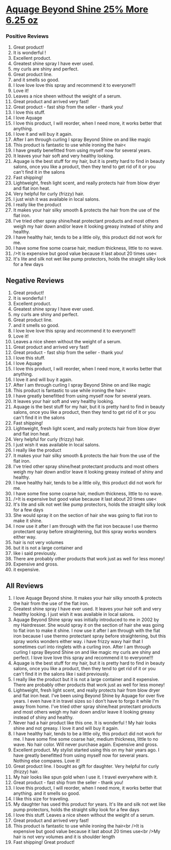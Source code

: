 # [Aquage Beyond Shine 25% More 6.25 oz](https://products.checkmycream.com/products/Aquage-Beyond-Shine-25percent-More-6.25-oz.html)

### Positive Reviews

<ol>
      <li>Great product!</li>
      <li>It is wonderful !</li>
      <li>Excellent product.</li>
      <li>Greatest shine spray I have ever used.  </li>
      <li>my curls are shiny and perfect.</li>
      <li>Great product line.</li>
      <li>and it smells so good.</li>
      <li>I love love love this spray and recommend it to everyone!!!</li>
      <li>Love it!</li>
      <li>Leaves a nice sheen without the weight of a serum.</li>
      <li>Great product and arrived very fast!</li>
      <li>Great product - fast ship from the seller - thank you!</li>
      <li>I love this stuff.  </li>
      <li>I love Aquage</li>
      <li>I love this product,  I will reorder, when I need more, it works better that anything.</li>
      <li>I love it and will buy it again.</li>
      <li>After I am through curling I spray Beyond Shine on and like magic</li>
      <li>This product is fantastic to use while ironing the hair&lt;</li>
      <li>I have greatly benefitted from using myself now for several years.</li>
      <li>It leaves your hair soft and very healthy looking.  </li>
      <li>Aquage is the best stuff for my hair, but it is pretty hard to find in beauty salons,  once you like a product, then they tend to get rid of it or you can&#x27;t find it in the salons</li>
      <li>Fast shipping!</li>
      <li>Lightweight, fresh light scent, and really protects hair from blow dryer and flat iron heat.  </li>
      <li>Very helpful for curly (frizzy) hair.</li>
      <li>I just wish it was available in local salons.</li>
      <li>I really like the product</li>
      <li>It makes your hair silky smooth &amp; protects the hair from the use of the flat iron.</li>
      <li>I&#x27;ve tried other spray shine/heat protectant products and most others weigh my hair down and/or leave it looking greasy instead of shiny and healthy.</li>
      <li>I have healthy hair, tends to be a little oily, this product did not work for me.</li>
      <li>I have some fine some coarse hair, medium thickness, little to no wave.</li>
      <li>/&gt;It is expensive but good value because it last about 20 times use&lt;</li>
      <li>It&#x27;s lite and silk not wet like pump protectors, holds the straight silky look for a few days</li>
</ol>


<h2>Negative Reviews</h2>
<ol>
<li> Great product!</li>
<li> It is wonderful !</li>
<li> Excellent product.</li>
<li> Greatest shine spray I have ever used.  </li>
<li> my curls are shiny and perfect.</li>
<li> Great product line.</li>
<li> and it smells so good.</li>
<li> I love love love this spray and recommend it to everyone!!!</li>
<li> Love it!</li>
<li> Leaves a nice sheen without the weight of a serum.</li>
<li> Great product and arrived very fast!</li>
<li> Great product - fast ship from the seller - thank you!</li>
<li> I love this stuff.  </li>
<li> I love Aquage</li>
<li> I love this product,  I will reorder, when I need more, it works better that anything.</li>
<li> I love it and will buy it again.</li>
<li> After I am through curling I spray Beyond Shine on and like magic</li>
<li> This product is fantastic to use while ironing the hair&lt;</li>
<li> I have greatly benefitted from using myself now for several years.</li>
<li> It leaves your hair soft and very healthy looking.  </li>
<li> Aquage is the best stuff for my hair, but it is pretty hard to find in beauty salons,  once you like a product, then they tend to get rid of it or you can&#x27;t find it in the salons</li>
<li> Fast shipping!</li>
<li> Lightweight, fresh light scent, and really protects hair from blow dryer and flat iron heat.  </li>
<li> Very helpful for curly (frizzy) hair.</li>
<li> I just wish it was available in local salons.</li>
<li> I really like the product</li>
<li> It makes your hair silky smooth &amp; protects the hair from the use of the flat iron.</li>
<li> I&#x27;ve tried other spray shine/heat protectant products and most others weigh my hair down and/or leave it looking greasy instead of shiny and healthy.</li>
<li> I have healthy hair, tends to be a little oily, this product did not work for me.</li>
<li> I have some fine some coarse hair, medium thickness, little to no wave.</li>
<li> /&gt;It is expensive but good value because it last about 20 times use&lt;</li>
<li> It&#x27;s lite and silk not wet like pump protectors, holds the straight silky look for a few days</li>
<li> She would spray it on the section of hair she was going to flat iron to make it shine.</li>
<li> I now use it after I am through with the flat iron because I use thermo protectant spray before straightening, but this spray works wonders either way.</li>
<li> hair is not very volumes  </li>
<li> but it is not a large container and</li>
<li> like i said previously.</li>
<li> There are probably other products that work just as well for less money!</li>
<li> Expensive and gross.</li>
<li> it expensive.  </li>
</ol>

<h2>All Reviews</h2>

<ol>
    <li> I love Aquage Beyond shine.  It makes your hair silky smooth &amp; protects the hair from the use of the flat iron.</li>
    <li> Greatest shine spray I have ever used.  It leaves your hair soft and very healthy looking.  I just wish it was available in local salons.</li>
    <li> Aquage Beyond Shine spray was initially introduced to me in 2002 by my Hairdresser. She would spray it on the section of hair she was going to flat iron to make it shine. I now use it after I am through with the flat iron because I use thermo protectant spray before straightening, but this spray works wonders either way. i have frizzy wavy hair that I sometimes curl into ringlets with a curling iron. After I am through curling I spray Beyond Shine on and like magic my curls are shiny and perfect. I love love love this spray and recommend it to everyone!!!</li>
    <li> Aquage is the best stuff for my hair, but it is pretty hard to find in beauty salons,  once you like a product, then they tend to get rid of it or you can&#x27;t find it in the salons like i said previously.</li>
    <li> I really like the product but it is not a large container and it expensive.  There are probably other products that work just as well for less money!</li>
    <li> Lightweight, fresh light scent, and really protects hair from blow dryer and flat iron heat.  I&#x27;ve been using Beyond Shine by Aquage for over five years.  I even have it in travel sizes so I don&#x27;t have to forgo it while I&#x27;m away from home.  I&#x27;ve tried other spray shine/heat protectant products and most others weigh my hair down and/or leave it looking greasy instead of shiny and healthy.</li>
    <li> Never had a hair product like this one. It is wonderful ! My hair looks shine and not greasy. I love it and will buy it again.</li>
    <li> I have healthy hair, tends to be a little oily, this product did not work for me. I have some fine some coarse hair, medium thickness, little to no wave. No hair color. Will never purchase again. Expensive and gross.</li>
    <li> Excellent product. My stylist started using this on my hair years ago.  I have greatly benefitted from using myself now for several years. Nothing else compares. Love it!</li>
    <li> Great product line. I bought as gift for daughter. Very helpful for curly (frizzy) hair.</li>
    <li> My hair looks like spun gold when I use it.  I travel everywhere with it.</li>
    <li> Great product - fast ship from the seller - thank you!</li>
    <li> I love this product,  I will reorder, when I need more, it works better that anything. and it smells so good.</li>
    <li> I like this size for traveling.</li>
    <li> My daughter has used this product for years. It&#x27;s lite and silk not wet like pump protectors, holds the straight silky look for a few days</li>
    <li> I love this stuff.  Leaves a nice sheen without the weight of a serum.</li>
    <li> Great product and arrived very fast!</li>
    <li> This product is fantastic to use while ironing the hair&lt;br /&gt;It is expensive but good value because it last about 20 times use&lt;br /&gt;My hair is not very volumes  and it is shoulder length</li>
    <li> Fast shipping! Great product!</li>
</ol>




